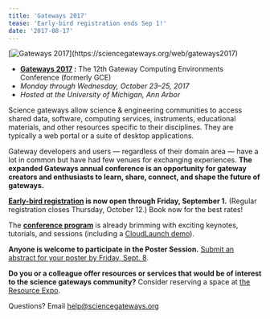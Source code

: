 ```yaml
---
title: 'Gateways 2017'
tease: 'Early-bird registration ends Sep 1!'
date: '2017-08-17'
---
```

<div class="right">[<img src="/src/images/logos/gateways-2017-logo-200.png" alt="Gateways 2017" />](https://sciencegateways.org/web/gateways2017)
</div>

* **[Gateways 2017](https://sciencegateways.org/gateways2017)
:** The 12th Gateway Computing Environments Conference (formerly GCE)
* *Monday through Wednesday, October 23–25, 2017*
* *Hosted at the University of Michigan, Ann Arbor*

Science gateways allow science & engineering communities to access shared data, software, computing services, instruments, educational materials, and other resources specific to their disciplines. They are typically a web portal or a suite of desktop applications.

Gateway developers and users — regardless of their domain area — have a lot in common but have had few venues for exchanging experiences. **The expanded Gateways annual conference is an opportunity for gateway creators and enthusiasts to learn, share, connect, and shape the future of gateways.**

**[Early-bird registration](https://sciencegateways.org/web/gateways2017/attend/register) is now open through Friday, September 1.** (Regular registration closes Thursday, October 12.) Book now for the best rates!

The **[conference program](https://sciencegateways.org/web/gateways2017/program)** is already brimming with exciting keynotes, tutorials, and sessions (including a [CloudLaunch demo](http://sched.co/Bl3d)).

**Anyone is welcome to participate in the Poster Session.** [Submit an abstract for your poster by Friday, Sept. 8](https://sciencegateways.org/web/gateways2017/program/cfp#poster).

**Do you or a colleague offer resources or services that would be of interest to the science gateways community?** Consider reserving a space at [the Resource Expo](https://sciencegateways.org/web/gateways2017/program/resource-expo).

Questions? Email help@sciencegateways.org

